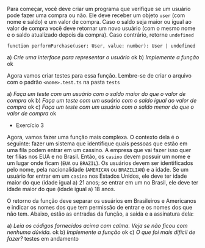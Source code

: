 Para começar, você deve criar um programa que verifique se um usuário pode fazer uma compra ou não. Ele deve receber um objeto `user` (com nome e saldo) e um valor de compra. Caso o saldo seja maior ou igual ao valor de compra você deve retornar um novo usuário (com o mesmo nome e o saldo atualizado depois da compra). Caso contrário, retorne `undefined`

```tsx
function performPurchase(user: User, value: number): User | undefined 
```

a) *Crie uma interface para representar o usuário*
      ok
b) *Implemente  a função*
      ok

     

Agora vamos criar testes para essa função. Lembre-se de criar o arquivo com o padrão `<nome>.test.ts` na pasta  `tests`
    
a) *Faça um teste com um usuário com o saldo maior do que o valor de compra*
      ok
b) *Faça um teste com um usuário com o saldo igual ao valor de compra*
      ok
c) *Faça um teste com um usuário com o saldo menor do que o valor de compra*
      ok



- Exercício 3

Agora, vamos fazer uma função mais complexa. O contexto dela é o seguinte: fazer um sistema que identifique quais pessoas que estão em uma fila podem entrar em um cassino. A empresa que vai fazer isso quer ter filias nos EUA e no Brasil. Então, os `casino` devem possuir um nome e um lugar onde ficam (`EUA` ou `BRAZIL`).  Os usuários devem ser identificados pelo nome, pela nacionalidade (`AMERICAN` ou `BRAZILIAN`) e a idade. Se um usuário for entrar em um `casino` nos Estados Unidos, ele deve ter idade maior do que (idade igual a) 21 anos; se entrar em um no Brasil, ele deve ter idade maior do que (idade igual a) 18 anos.

O retorno da função deve separar os usuários em Brasileiros e Americanos e indicar os nomes dos que tem permissão de entrar e os nomes dos que não tem. Abaixo, estão as entradas da função, a saída e a assinatura dela:

a) *Leia os códigos fornecidos acima com calma. Veja se não ficou com nenhuma dúvida.*
      ok
b) *Implemente a função*
      ok
c) *O que foi mais difícil de fazer?*
      testes em andamento
